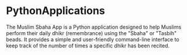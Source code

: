 # PythonApplications 
The Muslim Sbaha App is a Python application designed to help Muslims perform their daily dhikr (remembrance)
using the "Sbaha" or "Tasbih" beads.
It provides a simple and user-friendly command-line interface to keep track of the number of times a specific dhikr has been recited.

